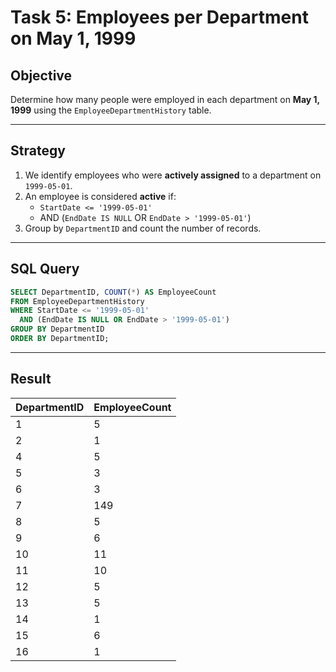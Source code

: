 
# Task 5: Employees per Department on May 1, 1999

## Objective
Determine how many people were employed in each department on **May 1, 1999** using the `EmployeeDepartmentHistory` table.

---

## Strategy

1. We identify employees who were **actively assigned** to a department on `1999-05-01`.
2. An employee is considered **active** if:
   - `StartDate <= '1999-05-01'`
   - AND (`EndDate IS NULL` OR `EndDate > '1999-05-01'`)
3. Group by `DepartmentID` and count the number of records.

---

## SQL Query
```sql
SELECT DepartmentID, COUNT(*) AS EmployeeCount
FROM EmployeeDepartmentHistory
WHERE StartDate <= '1999-05-01'
  AND (EndDate IS NULL OR EndDate > '1999-05-01')
GROUP BY DepartmentID
ORDER BY DepartmentID;
```

---

## Result

| DepartmentID | EmployeeCount |
|--------------|----------------|
| 1            | 5              |
| 2            | 1              |
| 4            | 5              |
| 5            | 3              |
| 6            | 3              |
| 7            | 149            |
| 8            | 5              |
| 9            | 6              |
| 10           | 11             |
| 11           | 10             |
| 12           | 5              |
| 13           | 5              |
| 14           | 1              |
| 15           | 6              |
| 16           | 1              |
